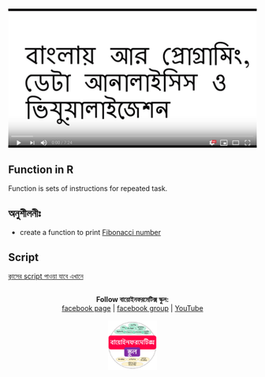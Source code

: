 [![Everything Is AWESOME](../files/youtube.png)](https://www.youtube.com/watch?v=xfvj-IGw8Js&t=3s "Everything Is AWESOME")

## Function in R

Function is sets of instructions for repeated task. 


## অনুশীলনীঃ 

- create a function to print [Fibonacci number](https://en.wikipedia.org/wiki/Fibonacci_number) 


## Script

[ক্লাসের script পাওয়া যাবে এখানে](https://github.com/Rashedul/R-Tutorials/blob/master/scripts/Lec-22.R) 


## 

##


<p align="center">
  <b>Follow বায়োইনফরমেটিক্স স্কুল:</b><br>
  <a href="https://www.facebook.com/%E0%A6%AC%E0%A6%BE%E0%A6%AF%E0%A6%BC%E0%A7%8B%E0%A6%87%E0%A6%A8%E0%A6%AB%E0%A6%B0%E0%A6%AE%E0%A7%87%E0%A6%9F%E0%A6%BF%E0%A6%95%E0%A7%8D%E0%A6%B8-%E0%A6%B8%E0%A7%8D%E0%A6%95%E0%A7%81%E0%A6%B2-575599666193690/">facebook page</a> |
  <a href="https://www.facebook.com/groups/390262838074549/">facebook group</a> |
  <a href="https://www.youtube.com/channel/UCm-8CdrvGi2SjLEOUSCztIg?view_as=subscriber">YouTube</a>
  <br><br>
  <img src="../files/logo.png" height="100" width="100">
</p>